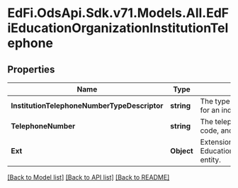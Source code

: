 # EdFi.OdsApi.Sdk.v71.Models.All.EdFiEducationOrganizationInstitutionTelephone

## Properties

Name | Type | Description | Notes
------------ | ------------- | ------------- | -------------
**InstitutionTelephoneNumberTypeDescriptor** | **string** | The type of communication number listed for an individual or organization. | 
**TelephoneNumber** | **string** | The telephone number including the area code, and extension, if applicable. | 
**Ext** | **Object** | Extensions to the EducationOrganizationInstitutionTelephone entity. | [optional] 

[[Back to Model list]](../README.md#documentation-for-models) [[Back to API list]](../README.md#documentation-for-api-endpoints) [[Back to README]](../README.md)

